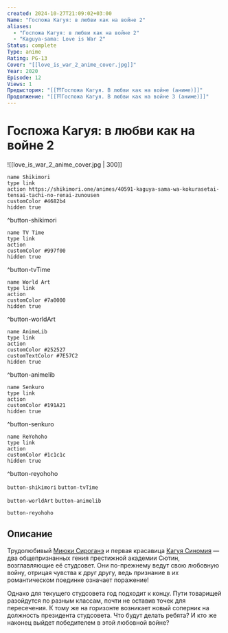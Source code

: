 ```yaml
---
created: 2024-10-27T21:09:02+03:00
Name: "Госпожа Кагуя: в любви как на войне 2"
aliases:
  - "Госпожа Кагуя: в любви как на войне 2"
  - "Kaguya-sama: Love is War 2"
Status: complete
Type: anime
Rating: PG-13
Cover: "[[love_is_war_2_anime_cover.jpg]]"
Year: 2020
Episode: 12
Views: 1
Предыстория: "[[⛩️Госпожа Кагуя. В любви как на войне (аниме)]]"
Продолжение: "[[⛩️Госпожа Кагуя. В любви как на войне 3 (аниме)]]"
---
```


# Госпожа Кагуя: в любви как на войне 2

![[love_is_war_2_anime_cover.jpg | 300]]

```button
name Shikimori
type link
action https://shikimori.one/animes/40591-kaguya-sama-wa-kokurasetai-tensai-tachi-no-renai-zunousen
customColor #4682b4
hidden true
```
^button-shikimori

```button
name TV Time
type link
action 
customColor #997f00
hidden true
```
^button-tvTime

```button
name World Art
type link
action 
customColor #7a0000
hidden true
```
^button-worldArt

```button
name AnimeLib
type link
action 
customColor #252527
customTextColor #7E57C2
hidden true
```
^button-animelib

```button
name Senkuro
type link
action 
customColor #191A21
hidden true
```
^button-senkuro

```button
name ReYohoho
type link
action 
customColor #1c1c1c
hidden true
```
^button-reyohoho



`button-shikimori` `button-tvTime`

`button-worldArt` `button-animelib`

`button-reyohoho`

## Описание

Трудолюбивый [Миюки Сироганэ](https://shikimori.one/characters/136685-miyuki-shirogane) и первая красавица [Кагуя Синомия](https://shikimori.one/characters/136359-kaguya-shinomiya) — два общепризнанных гения престижной академии Сютин, возглавляющие её студсовет. Они по-прежнему ведут свою любовную войну, отрицая чувства к друг другу, ведь признание в их романтическом поединке означает поражение!

Однако для текущего студсовета год подходит к концу. Пути товарищей разойдутся по разным классам, почти не оставив точек для пересечения. К тому же на горизонте возникает новый соперник на должность президента студсовета. Что будут делать ребята? И кто же наконец выйдет победителем в этой любовной войне?

